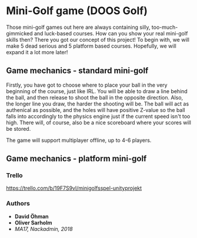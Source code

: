# Mini-Golf game (DOOS Golf)
Those mini-golf games out here are always containing silly, too-much-gimmicked and luck-based courses. How can you show your real mini-golf skills then? There you got our concept of this project! To begin with, we will make 5 dead serious and 5 platform based courses. Hopefully, we will expand it a lot more later!

## Game mechanics - standard mini-golf
Firstly, you have got to choose where to place your ball in the very beginning of the course, just like IRL. You will be able to draw a line behind the ball, and then release to shoot the ball in the opposite direction. Also, the longer line you draw, the harder the shooting will be. The ball will act as authenical as possible, and the holes will have positive Z-value so the ball falls into accordingly to the physics engine just if the current speed isn't too high. There will, of course, also be a nice scoreboard where your scores will be stored.

The game will support multiplayer offline, up to 4-6 players.

## Game mechanics - platform mini-golf

### Trello
https://trello.com/b/19F7S9vl/minigolfsspel-unityprojekt

### Authors
* **David Öhman**
* **Oliver Sarholm**
* *MA17, Nackadmin, 2018*

